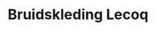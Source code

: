 ---
address: Kerkstraat 20
title: Bruidskleding Lecoq
city: Lommel
zip: '3920'
country: Belgium
lat: 51.230233
lng: 5.310689
phone: '011540534'
email: info@bruidskleding-lecoq.be
url: http://www.bruidskleding-lecoq.be
---